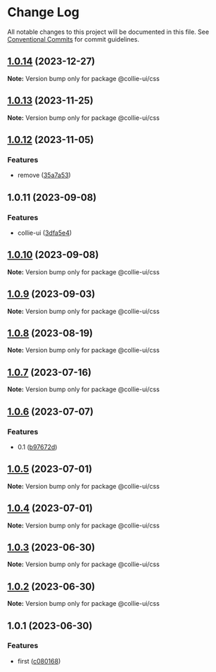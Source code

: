 # Change Log

All notable changes to this project will be documented in this file. See [Conventional Commits](https://conventionalcommits.org) for commit guidelines.

## [1.0.14](https://github.com/collie-ui/collie-ui/compare/@collie-ui/css@1.0.13...@collie-ui/css@1.0.14) (2023-12-27)

**Note:** Version bump only for package @collie-ui/css

## [1.0.13](https://github.com/collie-ui/collie-ui/compare/@collie-ui/css@1.0.12...@collie-ui/css@1.0.13) (2023-11-25)

**Note:** Version bump only for package @collie-ui/css

## [1.0.12](https://github.com/collie-ui/collie-ui/compare/@collie-ui/css@1.0.11...@collie-ui/css@1.0.12) (2023-11-05)

### Features

- remove ([35a7a53](https://github.com/collie-ui/collie-ui/commit/35a7a531845a08f99114a7d707c83c1e84d0d0e4))

## 1.0.11 (2023-09-08)

### Features

- collie-ui ([3dfa5e4](https://github.com/collie-ui/collie-ui/commit/3dfa5e4eadca863919e9ffbb3dfb9ab726977c7e))

## [1.0.10](https://github.com/collie-ui/collie-ui/compare/@collie-ui/css@1.0.9...@collie-ui/css@1.0.10) (2023-09-08)

**Note:** Version bump only for package @collie-ui/css

## [1.0.9](https://github.com/collie-ui/collie-ui/compare/@collie-ui/css@1.0.8...@collie-ui/css@1.0.9) (2023-09-03)

**Note:** Version bump only for package @collie-ui/css

## [1.0.8](https://github.com/collie-ui/collie-ui/compare/@collie-ui/css@1.0.7...@collie-ui/css@1.0.8) (2023-08-19)

**Note:** Version bump only for package @collie-ui/css

## [1.0.7](https://github.com/collie-ui/collie-ui/compare/@collie-ui/css@1.0.6...@collie-ui/css@1.0.7) (2023-07-16)

**Note:** Version bump only for package @collie-ui/css

## [1.0.6](https://github.com/collie-ui/collie-ui/compare/@collie-ui/css@1.0.5...@collie-ui/css@1.0.6) (2023-07-07)

### Features

- 0.1 ([b97672d](https://github.com/collie-ui/collie-ui/commit/b97672d7355db24fc8564651cbabeaa4114f3f04))

## [1.0.5](https://github.com/collie-ui/collie-ui/compare/@collie-ui/css@1.0.4...@collie-ui/css@1.0.5) (2023-07-01)

**Note:** Version bump only for package @collie-ui/css

## [1.0.4](https://github.com/collie-ui/collie-ui/compare/@collie-ui/css@1.0.3...@collie-ui/css@1.0.4) (2023-07-01)

**Note:** Version bump only for package @collie-ui/css

## [1.0.3](https://github.com/collie-ui/collie-ui/compare/@collie-ui/css@1.0.1...@collie-ui/css@1.0.3) (2023-06-30)

**Note:** Version bump only for package @collie-ui/css

## [1.0.2](https://github.com/collie-ui/collie-ui/compare/@collie-ui/css@1.0.1...@collie-ui/css@1.0.2) (2023-06-30)

**Note:** Version bump only for package @collie-ui/css

## 1.0.1 (2023-06-30)

### Features

- first ([c080168](https://github.com/collie-ui/collie-ui/commit/c08016812d92193e95c9600e6121a9e57c6a9165))
